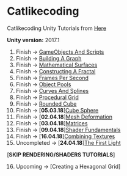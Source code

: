 # Catlikecoding
Catlikecoding Unity Tutorials from [Here](http://catlikecoding.com/unity/tutorials/)

**Unity version:** 2017.1

1.  Finish -> [GameObjects And Scripts](http://catlikecoding.com/unity/tutorials/basics/game-objects-and-scripts/)
2.  Finish -> [Building A Graph](http://catlikecoding.com/unity/tutorials/basics/building-a-graph/)
3.  Finish -> [Mathematical Surfaces](http://catlikecoding.com/unity/tutorials/basics/mathematical-surfaces/)
4.  Finish -> [Constructing A Fractal](http://catlikecoding.com/unity/tutorials/constructing-a-fractal/)
5.  Finish -> [Frames Per Second](http://catlikecoding.com/unity/tutorials/frames-per-second/)
6.  Finish -> [Object Pools](http://catlikecoding.com/unity/tutorials/object-pools/)
7.  Finish -> [Curves And Splines](http://catlikecoding.com/unity/tutorials/curves-and-splines/)
8.  Finish -> [Procedural Grid](http://catlikecoding.com/unity/tutorials/procedural-grid/)
9.	Finish -> [Rounded Cube](http://catlikecoding.com/unity/tutorials/rounded-cube/)
10. Finish -> [**05.03.18**][Cube Sphere](http://catlikecoding.com/unity/tutorials/cube-sphere/)
11. Finish -> [**02.04.18**][Mesh Deformation](http://catlikecoding.com/unity/tutorials/mesh-deformation/)
12. Finish -> [**03.04.18**][Matrices](http://catlikecoding.com/unity/tutorials/rendering/part-1/)
13. Finish -> [**09.04.18**][Shader Fundamentals](http://catlikecoding.com/unity/tutorials/rendering/part-2/)
14. Finish -> [**16.04.18**][Combining Textures](http://catlikecoding.com/unity/tutorials/rendering/part-3/)
15. Uncompleted -> [**24.04.18**][The First Light](http://catlikecoding.com/unity/tutorials/rendering/part-4/)

[**SKIP RENDERING/SHADERS TUTORIALS**]

16. Upcoming -> [Creating a Hexagonal Grid]